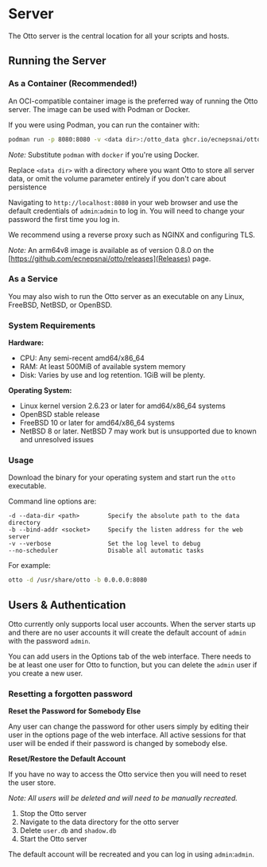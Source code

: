 # Server

The Otto server is the central location for all your scripts and hosts.

## Running the Server

### As a Container (Recommended!)

An OCI-compatible container image is the preferred way of running the Otto server. The image can be used with Podman or
Docker.

If you were using Podman, you can run the container with:

```bash
podman run -p 8080:8080 -v <data dir>:/otto_data ghcr.io/ecnepsnai/otto:latest
```

*Note:* Substitute `podman` with `docker` if you're using Docker.

Replace `<data dir>` with a directory where you want Otto to store all server data, or omit the volume parameter
entirely if you don't care about persistence

Navigating to `http://localhost:8080` in your web browser and use the default credentials of `admin`:`admin` to log in.
You will need to change your password the first time you log in.

We recommend using a reverse proxy such as NGINX and configuring TLS.

*Note:* An arm64v8 image is available as of version 0.8.0 on the
[https://github.com/ecnepsnai/otto/releases](Releases) page.

### As a Service

You may also wish to run the Otto server as an executable on any Linux, FreeBSD, NetBSD, or OpenBSD.

### System Requirements

**Hardware:**
- CPU: Any semi-recent amd64/x86_64
- RAM: At least 500MiB of available system memory
- Disk: Varies by use and log retention. 1GiB will be plenty.

**Operating System:**
- Linux kernel version 2.6.23 or later for amd64/x86_64 systems
- OpenBSD stable release
- FreeBSD 10 or later for amd64/x86_64 systems
- NetBSD 8 or later. NetBSD 7 may work but is unsupported due to known and unresolved issues

### Usage

Download the binary for your operating system and start run the `otto` executable.

Command line options are:

```
-d --data-dir <path>        Specify the absolute path to the data directory
-b --bind-addr <socket>     Specify the listen address for the web server
-v --verbose                Set the log level to debug
--no-scheduler              Disable all automatic tasks
```

For example:

```bash
otto -d /usr/share/otto -b 0.0.0.0:8080
```

## Users & Authentication

Otto currently only supports local user accounts. When the server starts up and there are no user accounts it will
create the default account of `admin` with the password `admin`.

You can add users in the Options tab of the web interface. There needs to be at least one user for Otto to function,
but you can delete the `admin` user if you create a new user.

### Resetting a forgotten password

**Reset the Password for Somebody Else**

Any user can change the password for other users simply by editing their user in the options page of the web interface.
All active sessions for that user will be ended if their password is changed by somebody else.

**Reset/Restore the Default Account**

If you have no way to access the Otto service then you will need to reset the user store.

*Note: All users will be deleted and will need to be manually recreated.*

1. Stop the Otto server
2. Navigate to the data directory for the otto server
3. Delete `user.db` and `shadow.db`
4. Start the Otto server

The default account will be recreated and you can log in using `admin`:`admin`.
